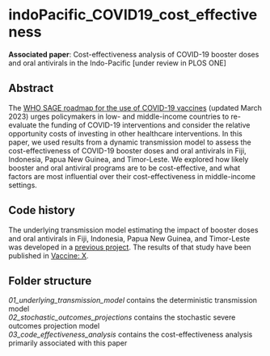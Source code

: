 # indoPacific_COVID19_cost_effectiveness
**Associated paper**: Cost-effectiveness analysis of COVID-19 booster doses and oral antivirals in the Indo-Pacific [under review in PLOS ONE]

## Abstract
The [WHO SAGE roadmap for the use of COVID-19 vaccines](https://www.who.int/publications/i/item/WHO-2019-nCoV-Vaccines-SAGE-Roadmap) 
(updated March 2023) urges policymakers in low- and middle-income countries to re-evaluate the 
funding of COVID-19 interventions and consider the relative opportunity costs of investing in other healthcare interventions. In this paper, we used results 
from a dynamic transmission model to assess the cost-effectiveness of COVID-19 booster doses and oral antivirals in Fiji, Indonesia, Papua New Guinea, 
and Timor-Leste. We explored how likely booster and oral antiviral programs are to be cost-effective, and what factors are most influential over 
their cost-effectiveness in middle-income settings.

## Code history
The underlying transmission model estimating the impact of booster doses and oral antivirals in Fiji, Indonesia, Papua New Guinea, and Timor-Leste was 
developed in a [previous project](https://github.com/gizembilgin/indoPacific_COVID19_model). The results of that study have been published in [Vaccine: X](https://doi.org/10.1016/j.jvacx.2023.100386). 

## Folder structure
*01_underlying_transmission_model* contains the deterministic transmission model  <br />
*02_stochastic_outcomes_projections* contains the stochastic severe outcomes projection model  <br />
*03_code_effectiveness_analysis* contains the cost-effectiveness analysis primarily associated with this paper

